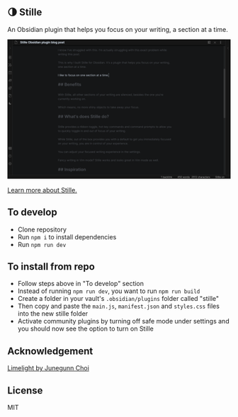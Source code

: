 ## 🌗 Stille

An Obsidian plugin that helps you focus on your writing, a section at a time.

![A screenshot of Stille](132112401-1a581407-248a-4a99-84b5-817991710a7b.png)

[Learn more about Stille.](https://michaelsoolee.com/obsidian-focus-plugin-stille/)

## To develop

- Clone repository
- Run `npm i` to install dependencies
- Run `npm run dev`

## To install from repo

- Follow steps above in "To develop" section
- Instead of running `npm run dev`, you want to run `npm run build`
- Create a folder in your vault's `.obsidian/plugins` folder called "stille"
- Then copy and paste the `main.js`, `manifest.json` and `styles.css` files into the new stille folder
- Activate community plugins by turning off safe mode under settings and you should now see the option to turn on Stille

## Acknowledgement

[Limelight by Junegunn Choi](https://github.com/junegunn/limelight.vim)

## License

MIT